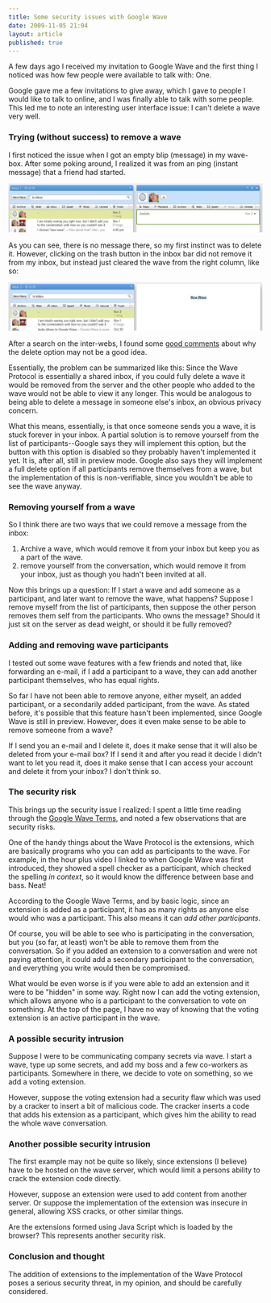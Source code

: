 ```yaml
---
title: Some security issues with Google Wave
date: 2009-11-05 21:04
layout: article
published: true
---
```


A few days ago I received my invitation to Google Wave and the first thing I noticed was how few people were available to talk with: One.

Google gave me a few invitations to give away, which I gave to people I would like to talk to online, and I was finally able to talk with some people. This led me to note an interesting user interface issue: I can't delete a wave very well.


### Trying (without success) to remove a wave

I first noticed the issue when I got an empty blip (message) in my wave-box. After some poking around, I realized it was from an ping (instant message) that a friend had started.

![](/article/images/google-wave/wave-selected.jpg)

As you can see, there is no message there, so my first instinct was to delete it. However, clicking on the trash button in the inbox bar did not remove it from my inbox, but instead just cleared the wave from the right column, like so:

![](/article/images/google-wave/wave-selected2.jpg)

After a search on the inter-webs, I found some [good comments][comments] about why the delete option may not be a good idea.

Essentially, the problem can be summarized like this: Since the Wave Protocol is essentially a shared inbox, if you could fully delete a wave it would be removed from the server and the other people who added to the wave would not be able to view it any longer. This would be analogous to being able to delete a message in someone else's inbox, an obvious privacy concern.

What this means, essentially, is that once someone sends you a wave, it is stuck forever in your inbox. A partial solution is to remove yourself from the list of participants--Google says they will implement this option, but the button with this option is disabled so they probably haven't implemented it yet. It is, after all, still in preview mode. Google also says they will implement a full delete option if all participants remove themselves from a wave, but the implementation of this is non-verifiable, since you wouldn't be able to see the wave anyway.


### Removing yourself from a wave

So I think there are two ways that we could remove a message from the inbox:

1. Archive a wave, which would remove it from your inbox but keep you as a part of the wave.
2. remove yourself from the conversation, which would remove it from your inbox, just as though you hadn't been invited at all.

Now this brings up a question: If I start a wave and add someone as a participant, and later want to remove the wave, what happens? Suppose I remove myself from the list of participants, then suppose the other person removes them self from the participants. Who owns the message? Should it just sit on the server as dead weight, or should it be fully removed?


### Adding and removing wave participants

I tested out some wave features with a few friends and noted that, like forwarding an e-mail, if I add a participant to a wave, they can add another participant themselves, who has equal rights.

So far I have not been able to remove anyone, either myself, an added participant, or a secondarily added participant, from the wave. As stated before, it's possible that this feature hasn't been implemented, since Google Wave is still in preview. However, does it even make sense to be able to remove someone from a wave?

If I send you an e-mail and I delete it, does it make sense that it will also be deleted from your e-mail box? If I send it and after you read it decide I didn't want to let you read it, does it make sense that I can access your account and delete it from your inbox? I don't think so.

### The security risk

This brings up the security issue I realized: I spent a little time reading through the [Google Wave Terms](http://wave.google.com/help/wave/privacy.html), and noted a few observations that are security risks.

One of the handy things about the Wave Protocol is the extensions, which are basically programs who you can add as participants to the wave. For example, in the hour plus video I linked to when Google Wave was first introduced, they showed a spell checker as a participant, which checked the spelling *in context*, so it would know the difference between base and bass. Neat!

According to the Google Wave Terms, and by basic logic, since an extension is added as a participant, it has as many rights as anyone else would who was a participant. This also means it can *add other participants*.

Of course, you will be able to see who is participating in the conversation, but you (so far, at least) won't be able to remove them from the conversation. So if you added an extension to a conversation and were not paying attention, it could add a secondary participant to the conversation, and everything you write would then be compromised.

What would be even worse is if you were able to add an extension and it were to be "hidden" in some way. Right now I can add the voting extension, which allows anyone who is a participant to the conversation to vote on something. At the top of the page, I have no way of knowing that the voting extension is an active participant in the wave.


### A possible security intrusion

Suppose I were to be communicating company secrets via wave. I start a wave, type up some secrets, and add my boss and a few co-workers as participants. Somewhere in there, we decide to vote on something, so we add a voting extension.

However, suppose the voting extension had a security flaw which was used by a cracker to insert a bit of malicious code. The cracker inserts a code that adds his extension as a participant, which gives him the ability to read the whole wave conversation.


### Another possible security intrusion

The first example may not be quite so likely, since extensions (I believe) have to be hosted on the wave server, which would limit a persons ability to crack the extension code directly.

However, suppose an extension were used to add content from another server. Or suppose the implementation of the extension was insecure in general, allowing XSS cracks, or other similar things.

Are the extensions formed using Java Script which is loaded by the browser? This represents another security risk.


### Conclusion and thought

The addition of extensions to the implementation of the Wave Protocol poses a serious security threat, in my opinion, and should be carefully considered.


[comments]: http://www.google.com/support/forum/p/wave/thread?tid=482a9eb5ccd7b9a8&amp;hl=en "Comments about deleting things"
